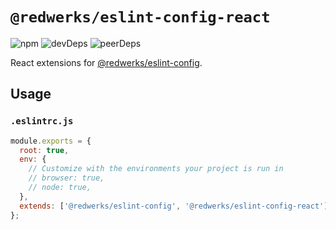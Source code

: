 # `@redwerks/eslint-config-react`

![npm](https://img.shields.io/npm/v/redwerks/eslint-config-react) ![devDeps](https://img.shields.io/david/dev/redwerks/eslint-config-react?path=packages%2Feslint-config-react) ![peerDeps](https://img.shields.io/david/peer/redwerks/eslint-config?path=packages%2Feslint-config-react)

React extensions for [@redwerks/eslint-config](https://github.com/redwerks/eslint-config/tree/master/packages/eslint-config).

## Usage

### `.eslintrc.js`

```js
module.exports = {
  root: true,
  env: {
    // Customize with the environments your project is run in
    // browser: true,
    // node: true,
  },
  extends: ['@redwerks/eslint-config', '@redwerks/eslint-config-react']
};
```
